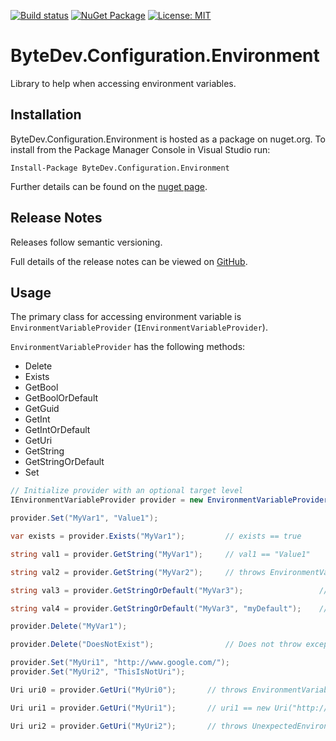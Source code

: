 [![Build status](https://ci.appveyor.com/api/projects/status/github/bytedev/ByteDev.Configuration.Environment?branch=master&svg=true)](https://ci.appveyor.com/project/bytedev/ByteDev-Configuration-Environment/branch/master)
[![NuGet Package](https://img.shields.io/nuget/v/ByteDev.Configuration.Environment.svg)](https://www.nuget.org/packages/ByteDev.Configuration.Environment)
[![License: MIT](https://img.shields.io/badge/License-MIT-green.svg)](https://github.com/ByteDev/ByteDev.Configuration.Environment/blob/master/LICENSE)

# ByteDev.Configuration.Environment

Library to help when accessing environment variables.

## Installation

ByteDev.Configuration.Environment is hosted as a package on nuget.org.  To install from the Package Manager Console in Visual Studio run:

`Install-Package ByteDev.Configuration.Environment`

Further details can be found on the [nuget page](https://www.nuget.org/packages/ByteDev.Configuration.Environment/).

## Release Notes

Releases follow semantic versioning.

Full details of the release notes can be viewed on [GitHub](https://github.com/ByteDev/ByteDev.Configuration.Environment/blob/master/docs/RELEASE-NOTES.md).

## Usage

The primary class for accessing environment variable is `EnvironmentVariableProvider` (`IEnvironmentVariableProvider`).

`EnvironmentVariableProvider` has the following methods:
- Delete
- Exists
- GetBool
- GetBoolOrDefault
- GetGuid
- GetInt
- GetIntOrDefault
- GetUri
- GetString
- GetStringOrDefault
- Set

```csharp
// Initialize provider with an optional target level
IEnvironmentVariableProvider provider = new EnvironmentVariableProvider(EnvironmentVariableTarget.Process);
```

```csharp
provider.Set("MyVar1", "Value1");

var exists = provider.Exists("MyVar1");         // exists == true

string val1 = provider.GetString("MyVar1");     // val1 == "Value1"

string val2 = provider.GetString("MyVar2");     // throws EnvironmentVariableNotExistException

string val3 = provider.GetStringOrDefault("MyVar3");                 // val3 == null

string val4 = provider.GetStringOrDefault("MyVar3", "myDefault");    // val3 == "myDefault"

provider.Delete("MyVar1");

provider.Delete("DoesNotExist");                // Does not throw exception
```

```csharp
provider.Set("MyUri1", "http://www.google.com/");
provider.Set("MyUri2", "ThisIsNotUri");

Uri uri0 = provider.GetUri("MyUri0");       // throws EnvironmentVariableNotExistException

Uri uri1 = provider.GetUri("MyUri1");       // uri1 == new Uri("http://www.google.com/")

Uri uri2 = provider.GetUri("MyUri2");       // throws UnexpectedEnvironmentVariableTypeException
```

